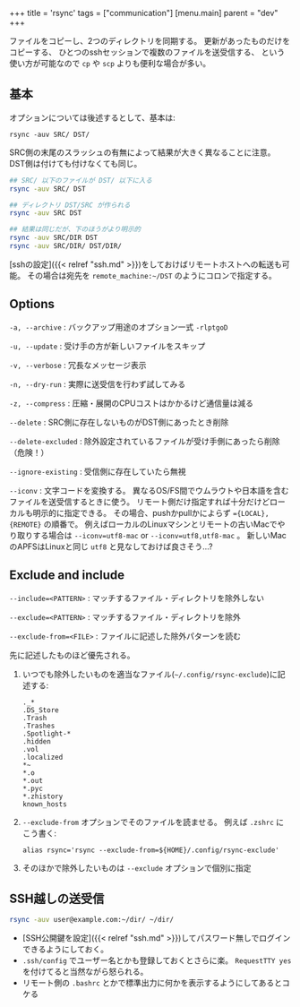 +++
title = 'rsync'
tags = ["communication"]
[menu.main]
  parent = "dev"
+++

ファイルをコピーし、2つのディレクトリを同期する。
更新があったものだけをコピーする、
ひとつのsshセッションで複数のファイルを送受信する、
という使い方が可能なので `cp` や `scp` よりも便利な場合が多い。

## 基本

オプションについては後述するとして、基本は:

    rsync -auv SRC/ DST/

SRC側の末尾のスラッシュの有無によって結果が大きく異なることに注意。
DST側は付けても付けなくても同じ。

```sh
## SRC/ 以下のファイルが DST/ 以下に入る
rsync -auv SRC/ DST

## ディレクトリ DST/SRC が作られる
rsync -auv SRC DST

## 結果は同じだが、下のほうがより明示的
rsync -auv SRC/DIR DST
rsync -auv SRC/DIR/ DST/DIR/
```

[sshの設定]({{< relref "ssh.md" >}})をしておけばリモートホストへの転送も可能。
その場合は宛先を `remote_machine:~/DST` のようにコロンで指定する。

## Options

`-a, --archive`
:   バックアップ用途のオプション一式 `-rlptgoD`

`-u, --update`
:   受け手の方が新しいファイルをスキップ

`-v, --verbose`
:   冗長なメッセージ表示

`-n, --dry-run`
:   実際に送受信を行わず試してみる

`-z, --compress`
:   圧縮・展開のCPUコストはかかるけど通信量は減る

`--delete`
:   SRC側に存在しないものがDST側にあったとき削除

`--delete-excluded`
:   除外設定されているファイルが受け手側にあったら削除（危険！）

`--ignore-existing`
:   受信側に存在していたら無視

`--iconv`
:   文字コードを変換する。
    異なるOS/FS間でウムラウトや日本語を含むファイルを送受信するときに使う。
    リモート側だけ指定すれば十分だけどローカルも明示的に指定できる。
    その場合、pushかpullかによらず `={LOCAL},{REMOTE}` の順番で。
    例えばローカルのLinuxマシンとリモートの古いMacでやり取りする場合は
    `--iconv=utf8-mac` or `--iconv=utf8,utf8-mac` 。
    新しいMacのAPFSはLinuxと同じ `utf8` と見なしておけば良さそう...?


## Exclude and include

`--include=<PATTERN>`
:   マッチするファイル・ディレクトリを除外しない

`--exclude=<PATTERN>`
:   マッチするファイル・ディレクトリを除外

`--exclude-from=<FILE>`
:   ファイルに記述した除外パターンを読む

先に記述したものほど優先される。

1.  いつでも除外したいものを適当なファイル(`~/.config/rsync-exclude`)に記述する:

        ._*
        .DS_Store
        .Trash
        .Trashes
        .Spotlight-*
        .hidden
        .vol
        .localized
        *~
        *.o
        *.out
        *.pyc
        *.zhistory
        known_hosts

1.  `--exclude-from` オプションでそのファイルを読ませる。
    例えば `.zshrc` にこう書く:

        alias rsync='rsync --exclude-from=${HOME}/.config/rsync-exclude'

1.  そのほかで除外したいものは `--exclude` オプションで個別に指定


## SSH越しの送受信

```sh
rsync -auv user@example.com:~/dir/ ~/dir/
```

- [SSH公開鍵を設定]({{< relref "ssh.md" >}})してパスワード無しでログインできるようにしておく。
- `.ssh/config` でユーザー名とかも登録しておくとさらに楽。
  `RequestTTY yes` を付けてると当然ながら怒られる。
- リモート側の `.bashrc` とかで標準出力に何かを表示するようにしてあるとコケる
